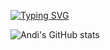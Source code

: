 [![Typing SVG](https://readme-typing-svg.herokuapp.com?size=24&duration=4000&color=00FFAA&lines=Hi%2C+I'm+Andi;A+Software+Developer)](https://git.io/typing-svg)

![Andi's GitHub stats](https://github-readme-stats.vercel.app/api?username=kageyamayuuto&show_icons=true&theme=merko)
